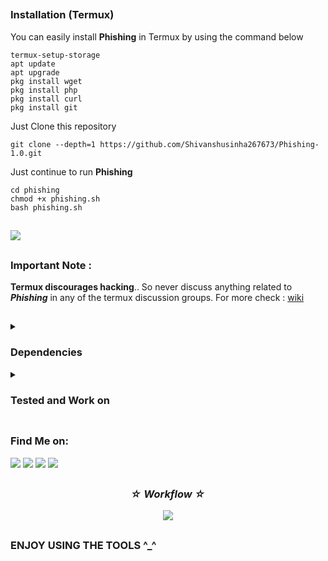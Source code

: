 

##

### Installation (Termux)
You can easily install **Phishing** in Termux by using the command below
```
termux-setup-storage
apt update
apt upgrade
pkg install wget
pkg install php
pkg install curl
pkg install git
```
Just Clone this repository
  ```
git clone --depth=1 https://github.com/Shivanshusinha267673/Phishing-1.0.git
```
Just continue to run **Phishing**
```
cd phishing
chmod +x phishing.sh
bash phishing.sh
```
##

<p align="left">
  <a href="https://shell.cloud.google.com/cloudshell/open?cloudshell_git_repo=https://github.com/mamba-9mm/phishing.git&tutorial=README.md" target="_blank"><img src="https://gstatic.com/cloudssh/images/open-btn.svg"></a>
</p>

##


### Important Note : 
**Termux discourages hacking**.. So never discuss anything related to ***Phishing*** in any of the termux discussion groups. For more check : [wiki](https://wiki.termux.com/wiki/Hacking)

##

<details>
  <summary><h3>Dependencies</h3></summary>

<b>Phishing</b> requires following programs to run properly - 
- `git`
- `curl`
- `php`
- `wget`

> All the dependencies will be installed automatically when you run **Phishing** for the first time.
</details>

<details>
  <summary><h3>Tested and Work on</h3></summary>

- **Ubuntu**
- **Debian**
- **Arch**
- **Manjaro**
- **Fedora**
- **Termux**
</details>

##

### Find Me on:
<p align="left">
  <a href="https://www.facebook.com/mambamentality9mm?mibextid=ZbWKwL" target="_blank"><img src="https://img.shields.io/badge/Facebook-blue?style=for-the-badge&logo=facebook"></a>
     <a href="https://m.me/mambamentality9mm" target="_blank"><img src="https://img.shields.io/badge/Chat-Messenger-blue?style=for-the-badge&logo=messenger"></a>
  </a>
  <a href="https://github.com/mamba-9mm" target="_blank"><img src="https://img.shields.io/badge/Github-MAMBA--9MM-green?style=for-the-badge&logo=github"></a>
 <a href="https://instagram.com/mamba9mm?igshid=MzMyNGUyNmU2YQ==" target="_blank"><img src="https://img.shields.io/badge/IG-mamba--9mm-red?style=for-the-badge&logo=instagram"></a>
</p>

##

<h3 align="center"><i>☆ Workflow ☆</i></h3>
<p align="center">
<img src=".github/misc/workflow.gif"/>
</p>

##

### ENJOY USING THE TOOLS ^_^


<!-- // -->






